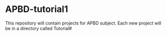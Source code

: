 # APBD-tutorial1
This repository will contain projects for APBD subject.
Each new project will be in a directory called Tutorial#